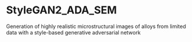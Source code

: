 # StyleGAN2_ADA_SEM
Generation of highly realistic microstructural images of alloys from limited data with a style-based generative adversarial network
